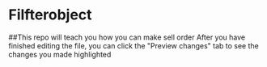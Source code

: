 # Filfterobject
##This repo will teach you how you can make sell order
After you have finished editing the file, you can click the "Preview changes" tab to see the changes you made highlighted
